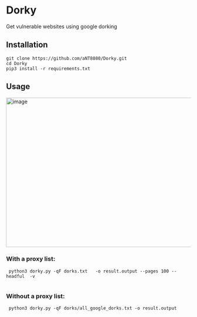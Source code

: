 # Dorky

Get vulnerable websites using google dorking

## Installation

``` 
git clone https://github.com/aNT8080/Dorky.git
cd Dorky
pip3 install -r requirements.txt 
```

## Usage


<img width="1174" height="408" alt="image" src="https://github.com/user-attachments/assets/5ee11f91-66df-4a2a-a260-c3fe51516db4" />


### With a proxy list:
```
 python3 dorky.py -qF dorks.txt   -o result.output --pages 100 --headful  -v


```

### Without a proxy list:
```
 python3 dorky.py -qF dorks/all_google_dorks.txt -o result.output

```
